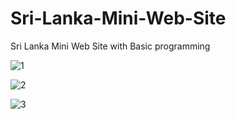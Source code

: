 # Sri-Lanka-Mini-Web-Site
Sri Lanka Mini Web Site with Basic programming

![1](https://user-images.githubusercontent.com/106744622/204740245-3a023ae1-260c-4a1d-b83c-1e83498d6a92.PNG)

![2](https://user-images.githubusercontent.com/106744622/204740434-ef2be20e-c2e9-44b7-bfe1-7cf13c9a18ed.PNG)


![3](https://user-images.githubusercontent.com/106744622/204740285-56c92371-9e44-4972-be98-2c940ab989c7.PNG)
